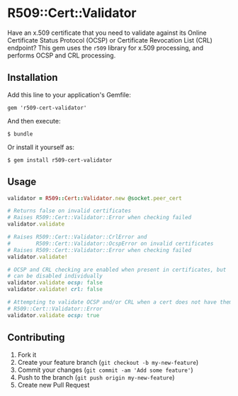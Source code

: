 # R509::Cert::Validator

Have an x.509 certificate that you need to validate against its Online
Certificate Status Protocol (OCSP) or Certificate Revocation List (CRL)
endpoint? This gem uses the `r509` library for x.509 processing, and performs
OCSP and CRL processing.

## Installation

Add this line to your application's Gemfile:

    gem 'r509-cert-validator'

And then execute:

    $ bundle

Or install it yourself as:

    $ gem install r509-cert-validator

## Usage

```ruby
validator = R509::Cert::Validator.new @socket.peer_cert

# Returns false on invalid certificates
# Raises R509::Cert::Validator::Error when checking failed
validator.validate 

# Raises R509::Cert::Validator::CrlError and
#        R509::Cert::Validator::OcspError on invalid certificates
# Raises R509::Cert::Validator::Error when checking failed
validator.validate!

# OCSP and CRL checking are enabled when present in certificates, but
# can be disabled individually
validator.validate ocsp: false
validator.validate! crl: false

# Attempting to validate OCSP and/or CRL when a cert does not have them raises
# R509::Cert::Validator::Error
validator.validate ocsp: true
```

## Contributing

1. Fork it
2. Create your feature branch (`git checkout -b my-new-feature`)
3. Commit your changes (`git commit -am 'Add some feature'`)
4. Push to the branch (`git push origin my-new-feature`)
5. Create new Pull Request

